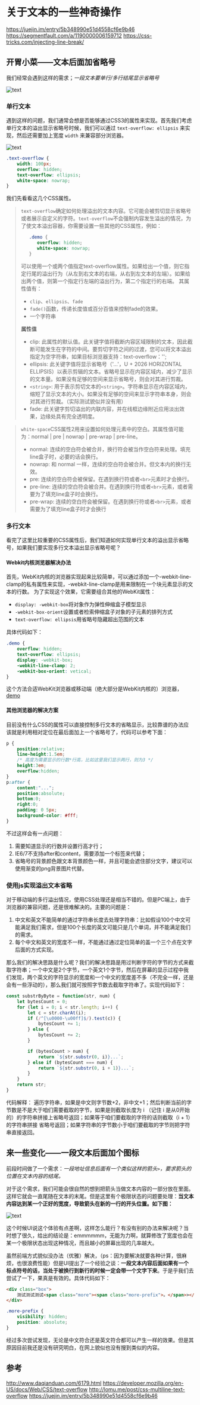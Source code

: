 # 关于文本的一些神奇操作

https://juejin.im/entry/5b348990e51d4558cf6e9b46
https://segmentfault.com/a/1190000006159712
https://css-tricks.com/injecting-line-break/

## 开胃小菜——文本后面加省略号

我们经常会遇到这样的需求；*一段文本要单行/多行结尾显示省略号*

![text](./img/text_2.png)

### 单行文本

遇到这样的问题，我们通常会想是否能够通过CSS3的属性来实现。首先我们考虑单行文本的溢出显示省略号时候，我们可以通过 `text-overflow: ellipsis` 来实现，然后还需要加上宽度 `width` 来兼容部分浏览器。

![text](./img/text_1.png)

``` css
.text-overflow {
    width: 100px;
    overflow: hidden;
    text-overflow: ellipsis;
    white-space: nowrap;
}
```

我们先看看这几个CSS属性。

> `text-overflow`确定如何处理溢出的文本内容。它可能会被剪切显示省略号或者展示自定义的字符。`text-overflow`不会强制内容发生溢出的情况，为了使文本溢出容器，你需要设置一些其他的CSS属性，例如：
> ``` css
>    .demo {
>       overflow: hidden;
>       white-space: nowrap;
>    }
> ```
> 可以使用一个或两个值指定text-overflow属性。如果给出一个值，则它指定行尾的溢出行为（从左到右文本的右端，从右到左文本的左端）。如果给出两个值，则第一个指定行左端的溢出行为，第二个指定行的右端。
> 其属性值有：
> * `clip`、`ellipsis`、`fade`
> * `fade()`函数，传递长度值或百分百值来控制fade的效果。
> * 一个字符串
>
> **属性值**
> * clip: 此属性的默认值。此关键字值将截断内容区域限制的文本，因此截断可能发生在字符的中间。要剪切字符之间的过渡，您可以将文本溢出指定为空字符串，如果目标浏览器支持：text-overflow：'';
> * ellipsis: 此关键字值将显示省略号（'...'，U + 2026 HORIZONTAL ELLIPSIS）以表示剪辑的文本。省略号显示在内容区域内，减少了显示的文本量。如果没有足够的空间来显示省略号，则会对其进行剪裁。
> * `<string>`: 用于表示剪切文本的`<string>`。字符串显示在内容区域内，缩短了显示文本的大小。如果没有足够的空间来显示字符串本身，则会对其进行剪裁。（实际测试貌似并没有用）
> * fade: 此关键字剪切溢出的内联内容，并在线框边缘附近应用淡出效果，边缘处具有完全透明度。

> `white-space`CSS属性2用来设置如何处理元素中的空白。其属性值可能为：normal | pre | nowrap | pre-wrap | pre-line。
> * normal: 连续的空白符会被合并，换行符会被当作空白符来处理。填充line盒子时，必要的话会换行。
> * nowrap: 和 normal 一样，连续的空白符会被合并。但文本内的换行无效。
> * pre: 连续的空白符会被保留。在遇到换行符或者`<br>`元素时才会换行。
> * pre-line: 连续的空白符会被合并。在遇到换行符或者`<br>`元素，或者需要为了填充line盒子时会换行。
> * pre-wrap: 连续的空白符会被保留。在遇到换行符或者`<br>`元素，或者需要为了填充line盒子时才会换行

### 多行文本

看完了这里比较重要的CSS属性后，我们知道如何实现单行文本的溢出显示省略号，如果我们要实现多行文本溢出显示省略号呢？

#### Webkit内核浏览器解决办法

首先，WebKit内核的浏览器实现起来比较简单，可以通过添加一个-webkit-line-clamp的私有属性来实现，-webkit-line-clamp是用来限制在一个块元素显示的文本的行数。 为了实现这个效果，它需要组合其他的WebKit属性：

* `display: -webkit-box`将对象作为弹性伸缩盒子模型显示
* `-webkit-box-orient`设置或者检索伸缩盒子对象的子元素的排列方式
* `text-overflow: ellipsis`用省略号隐藏超出范围的文本

具体代码如下：

``` css
.demo {
    overflow: hidden;
    text-overflow: ellipsis;
    display: -webkit-box;
    -webkit-line-clamp: 2;
    -webkit-box-orient: vetical;
}
```

这个方法合适WebKit浏览器或移动端（绝大部分是WebKit内核的）浏览器，[demo](http://jsfiddle.net/25uk3s9a/?utm_source=website&utm_medium=embed&utm_campaign=25uk3s9a)

#### 其他浏览器的解决方案

目前没有什么CSS的属性可以直接控制多行文本的省略显示，比较靠谱的办法应该就是利用相对定位在最后面加上一个省略号了，代码可以参考下面：

``` css
p {
    position:relative;
    line-height:1.5em;
    /* 高度为需要显示的行数*行高，比如这里我们显示两行，则为3 */
    height:3em;
    overflow:hidden;
}
p:after {
    content:"...";
    position:absolute;
    bottom:0;
    right:0;
    padding: 0 5px;
    background-color: #fff;
}
```

不过这样会有一点问题：

1. 需要知道显示的行数并设置行高才行；
2. IE6/7不支持after和content，需要添加一个标签来代替；
3. 省略号的背景颜色跟文本背景颜色一样，并且可能会遮住部分文字，建议可以使用渐变的png背景图片代替。

### 使用js实现溢出文本省略

对于移动端的多行溢出情况，使用CSS处理还是相当不错的。但是PC端上，由于浏览器的兼容问题，还是很难解决的。主要的问题是：

1. 中文和英文不能简单的通过字符串长度去处理字符串：比如假设100个中文可能满足我们需求，但是100个长度的英文可能只是几个单词，并不能满足我们的需求。
2. 每个中文和英文的宽度不一样，不能通过通过定位简单的盖一个三个点在文字后面的方式实现。

那么我们的解决思路是什么呢？我们的解决思路是用过判断字符的字节的方式来截取字符串；一个中文是2个字节，一个英文1个字节，然后在屏幕的显示过程中我们发现，两个英文的字符显示的宽度和一个中文的宽度差不多（不完全一样，还是会有一些浮动的），那么我们就可按照字节数去截取字符串了。实现代码如下：

``` js
const substrByByte = function(str, num) {
    let bytesCount = 0;
    for (let i = 0; i < str.length; i++) {
        let c = str.charAt(i);
        if (/^[\u0000-\u00ff]$/).test(c)) {
            bytesCount += 1;
        } else {
            bytesCount += 2;
        }

        if (bytesCount > num) {
            return `${str.substr(0, i)}...`;
        } else if (bytesCount === num) {
            return `${str.substr(0, i + 1)}...`;
        }
    }
    return str;
}
```

代码解释： 遍历字符串，如果是中文则字节数+2，非中文+1；然后判断当前的字节数是不是大于咱们需要截取的字节，如果是则截取长度为 i （记住 i 是从0开始的）的字符串拼接上省略号返回；如果等于咱们要截取的字符的话则截取（i + 1）的字符串拼接 省略号返回；如果字符串的字节数小于咱们要截取的字节则把字符串直接返回。

## 来一些变化——一段文本后面加个图标

前段时间做了一个需求：*一段地址信息后面有一个类似这样的箭头`>`，要求箭头的位置在文本内容的结尾。*

对于这个需求，我们可能会很自然的想到把箭头当做文本内容的一部分放在里面。这样它就会一直尾随在文本的末尾。但是这里有个极限状态的问题要处理：**当文本内容达到某一个正好的宽度，导致箭头在新的一行的开头位置。如下图：**

![text](./img/text_3.png)

这个时候UI说这个体验有点差啊，这样怎么能行？有没有别的办法来解决呢？当时想了很久，给出的结论是：emmmmmm，无能为力啊，就算修改了宽度也会在某一个极限状态出现这种情况，而且越小的屏幕出现的几率越大。

虽然前端方式貌似没办法（优雅）解决，（ps：因为要解决就要各种计算，很麻烦，也很浪费性能）但是UI提出了一个经验之谈：**一段文本内容后面如果有一个标点符号的话，当处于被换行到新行的时候一定会带一个文字下来**。于是乎我们去尝试了一下，果真是有效的。具体代码如下：

``` html
<div class="box">
    测试测试测试<span class="more"><span class="more-prefix">。</span>></span>
</div>
```

``` css
.more-prefix {
    visibility: hidden;
    position: absolute;
}
```

经过多次尝试发现，无论是中文符合还是英文符合都可以产生一样的效果。但是其原因目前我还是没有研究明白，在网上貌似也没有搜到类似的内容。

## 参考

http://www.daqianduan.com/6179.html
https://developer.mozilla.org/en-US/docs/Web/CSS/text-overflow
http://lomu.me/post/css-multiline-text-overflow
https://juejin.im/entry/5b348990e51d4558cf6e9b46